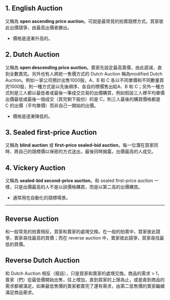 ## 1. English Auction
又稱為 **open ascending price auction**。可說是最常見的拍賣競標方式。買家彼此出價競爭，由最高出價者勝出。
* 價格是逐漸升高的。

## 2. Dutch Auction
又稱為 **open descending price auction**。賣家先設定最高賣價，由此遞減，直到全數賣完。另外也有人將統一售價方式的 Dutch Auction 稱為modified Dutch Auction。例如一家公司預計出售1000股，A、B 和 C 各以不同單價和不同數量買完1000股，則一種方式是以先後順序、各自的標價售出給A、B 和 C；另外一種方式則是三人都以最低者或最後一筆成交交易的出價購買，例如假設三人裡平均單價出價最低或最後一個成交（買完剩下股份）的是 C，則三人最後的購買價格都是 C 的出價（平均單價）而非自己一開始的出價。
* 價格是逐漸降低的。

## 3. Sealed first-price Auction
又稱為 **blind auction** 或 **first-price sealed-bid auction**。每一位潛在買家同時、將自己的競標價以保密的方式送出，最後同時揭露，出價最高的人成交。

## 4. Vickery Auction
又稱為 **sealed-bid second-price auction**。和 sealed first-price auction 一樣，只是出價最高的人不是以該價格購買，而是以第二高的出價購買。
* 通常用在自動化的競標場景。

___

## Reverse Auction
和一般常見的拍賣相反，買家和賣家的處境交換。在一般的拍賣中，買家彼此競爭，賣家尋找最高的買價；而在 reverse auction 中，賣家彼此競爭，買家尋找最低的買價。

## Reverse Dutch Auction
和 Dutch Auction 相反（廢話），只是買家和賣家的處境交換。商品的需求 > 1，賣家（們）從最低價開始出售，往上增加，直到買家的上限為止，或是直到商品的需求都被滿足。如果最低售價的賣家都賣完了還有需求，由第二低售價的賣家繼續滿足商品需求。